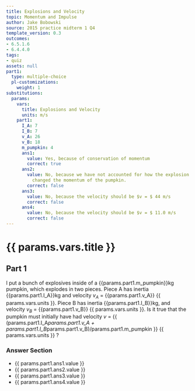 ```yaml
---
title: Explosions and Velocity
topic: Momentum and Impulse
author: Jake Bobowski
source: 2015 practice midterm 1 Q4
template_version: 0.3
outcomes:
- 6.5.1.6
- 6.4.4.0
tags:
- quiz
assets: null
part1:
  type: multiple-choice
  pl-customizations:
    weight: 1
substitutions:
  params:
    vars:
      title: Explosions and Velocity
      units: m/s
    part1:
      I_A: 7
      I_B: 7
      v_A: 26
      v_B: 18
      m_pumpkin: 4
      ans1:
        value: Yes, because of conservation of momentum
        correct: true
      ans2:
        value: No, because we have not accounted for how the explosion might have
          changed the momentum of the pumpkin.
        correct: false
      ans3:
        value: No, because the velocity should be $v = $ 44 m/s
        correct: false
      ans4:
        value: No, because the velocity should be $v = $ 11.0 m/s
        correct: false
---
```

# {{ params.vars.title }}
## Part 1

I put a bunch of explosives inside of a {{params.part1.m_pumpkin}}kg pumpkin, which explodes in two pieces.
Piece A has inertia {{params.part1.I_A}}kg and velocity $v_A$ = {{params.part1.v_A}} {{ params.vars.units }}.
Piece B has inertia {{params.part1.I_B}}kg, and velocity $v_B$ = {{params.part1.v_B}} {{ params.vars.units }}.
Is it true that the pumpkin must initially have had velocity $v$ = {{ (params.part1.I_A*params.part1.v_A +  params.part1.I_B*params.part1.v_B)/params.part1.m_pumpkin }} {{ params.vars.units }} ?

### Answer Section

- {{ params.part1.ans1.value }}
- {{ params.part1.ans2.value }}
- {{ params.part1.ans3.value }}
- {{ params.part1.ans4.value }}
